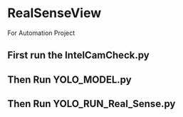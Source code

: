 # RealSenseView
For Automation Project

## First run the IntelCamCheck.py

## Then Run YOLO_MODEL.py

## Then Run YOLO_RUN_Real_Sense.py
